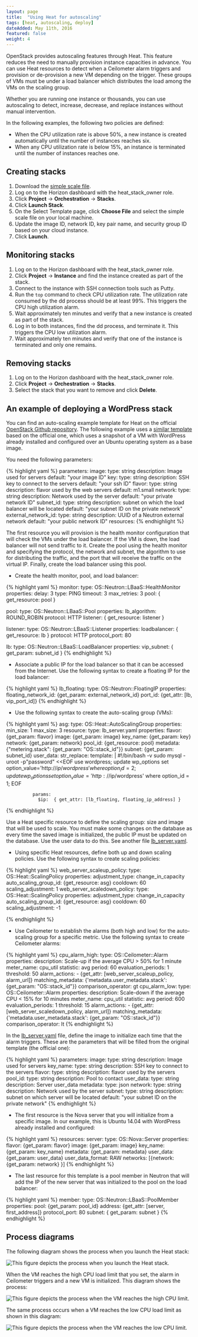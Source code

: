 ```yaml
---
layout: page
title:  "Using Heat for autoscaling"
tags: [heat, autoscaling, deploy]
dateAdded: May 11th, 2016
featured: false
weight: 4
---
```


OpenStack provides autoscaling features through Heat. This feature reduces the need to manually provision instance capacities in advance. You can use Heat resources to detect when a Ceilometer alarm triggers and provision or de-provision a new VM depending on the trigger. These groups of VMs must be under a load balancer which distributes the load among the VMs on the scaling group.

Whether you are running one instance or thousands, you can use autoscaling to detect, increase, decrease, and replace instances without manual intervention.

In the following examples, the following two policies are defined:

* When the CPU utilization rate is above 50%, a new instance is created automatically until the number of instances reaches six.
* When any CPU utilization rate is below 15%, an instance is terminated until the number of instances reaches one.

## Creating stacks
1. Download the [simple scale file](../simplescale.yaml).
2. Log on to the Horizon dashboard with the heat_stack_owner role.
3. Click **Project** -> **Orchestration** -> **Stacks**.
4. Click **Launch Stack**.
5. On the Select Template page, click **Choose File** and select the simple scale file on your local machine.
6. Update the image ID, network ID, key pair name, and security group ID based on your cloud instance.
7. Click **Launch**.

## Monitoring stacks
1. Log on to the Horizon dashboard with the heat_stack_owner role.
1. Click **Project** -> **Instance** and find the instance created as part of the stack.
1. Connect to the instance with SSH connection tools such as Putty.
1. Run the `top` command to check CPU utilization rate. The utilization rate consumed by the dd process should be at least 99%. This triggers the CPU high utilization alarm.
1. Wait approximately ten minutes and verify that a new instance is created as part of the stack.
1. Log in to both instances, find the dd process, and terminate it. This triggers the CPU low utilization alarm.
1. Wait approximately ten minutes and verify that one of the instance is terminated and only one remains.

## Removing stacks
1. Log on to the Horizon dashboard with the heat_stack_owner role.
1. Click **Project** -> **Orchestration** -> **Stacks**.
1. Select the stack that you want to remove and click **Delete**.

## An example of deploying a WordPress stack

You can find an auto-scaling example template for Heat on the official [OpenStack Github repository](https://github.com/openstack/heat-templates/tree/master/hot). 
The following example uses a [similar template](../autobalance_autoscaling.yaml) based on the official one, which uses a snapshot of a VM with WordPress already installed and configured over an Ubuntu operating system as a base image.

You need the following parameters:

{% highlight yaml %}
parameters:
  image:
    type: string
    description: Image used for servers
    default: "your image ID"
  key:
    type: string
    description: SSH key to connect to the servers
    default:  "your ssh ID"
  flavor:
    type: string
    description: flavor used by the web servers
    default: m1.small
  network:
    type: string
    description: Network used by the server
    default:  "your private network ID"
  subnet_id:
    type: string
    description: subnet on which the load balancer will be located
    default:  "your subnet ID on the private network"
  external_network_id:
    type: string
    description: UUID of a Neutron external network
    default:  "your public network ID"
resources:
{% endhighlight %}

The first resource you will provision is the health monitor configuration that will check the VMs under the load balancer. If the VM is down, the load balancer will not send traffic to it. Create the pool using the health monitor and specifying the protocol, the network and subnet, the algorithm to use for distributing the traffic, and the port that will receive the traffic on the virtual IP. Finally, create the load balancer using this pool.

* Create the health monitor, pool, and load balancer:
	
{% highlight yaml %}
monitor:
  type: OS::Neutron::LBaaS::HealthMonitor
  properties:
    delay: 3
    type: PING
    timeout: 3
    max_retries: 3
    pool: { get_resource: pool }

pool:
  type: OS::Neutron::LBaaS::Pool
  properties:
    lb_algorithm: ROUND_ROBIN
    protocol: HTTP
    listener: { get_resource: listener }

listener:
  type: OS::Neutron::LBaaS::Listener
  properties:
    loadbalancer: { get_resource: lb }
    protocol: HTTP
    protocol_port: 80

lb:
  type: OS::Neutron::LBaaS::LoadBalancer
  properties:
    vip_subnet: { get_param:  subnet_id }
{% endhighlight %}

* Associate a public IP for the load balancer so that it can be accessed from the Internet. Use the following syntax to create a floating IP for the load balancer:

{% highlight yaml %}
lb_floating:
  type: OS::Neutron::FloatingIP
  properties:
    floating_network_id: {get_param: external_network_id}
    port_id: {get_attr: [lb, vip_port_id]}
{% endhighlight %}

* Use the following syntax to create the auto-scaling group (VMs):

{% highlight yaml %}
asg:
    type: OS::Heat::AutoScalingGroup
    properties:
      min_size: 1
      max_size: 3
      resource:
        type: lb_server.yaml
        properties:
          flavor: {get_param: flavor}
          image: {get_param: image}
          key_name: {get_param: key}
          network: {get_param: network}
          pool_id: {get_resource: pool}
          metadata: {"metering.stack": {get_param: "OS::stack_id"}}
          subnet: {get_param:  subnet_id}
          user_data:
            str_replace:
              template: |
                #!/bin/bash -v
                sudo mysql -uroot -p"password" <<EOF
                use wordpress;
                update wp_options set option_value='http://$ip/wordpress' where option_id = 2;
                update wp_options set option_value='http://$ip/wordpress' where option_id = 1;
                EOF

              params:
                $ip:  { get_attr: [lb_floating, floating_ip_address] }		
{% endhighlight %}

Use a Heat specific resource to define the scaling group: size and image that will be used to scale. You must make some changes on the database as every time the saved image is initialized, the public IP must be updated on the database. Use the user data to do this. See another file [lb_server.yaml](../lb_server.yaml).

* Using specific Heat resources, define both up and down scaling policies. Use the following syntax to create scaling policies:

{% highlight yaml %}
web_server_scaleup_policy:
    type: OS::Heat::ScalingPolicy
    properties:
      adjustment_type: change_in_capacity
      auto_scaling_group_id: {get_resource: asg}
      cooldown: 60
      scaling_adjustment: 1
web_server_scaledown_policy:
    type: OS::Heat::ScalingPolicy
    properties:
      adjustment_type: change_in_capacity
      auto_scaling_group_id: {get_resource: asg}
      cooldown: 60
      scaling_adjustment: -1

{% endhighlight %}

* Use Ceilometer to establish the alarms (both high and low) for the auto-scaling group for a specific metric. Use the following syntax to create Ceilometer alarms:

{% highlight yaml %}
 cpu_alarm_high:
    type: OS::Ceilometer::Alarm
    properties:
      description: Scale-up if the average CPU > 50% for 1 minute
      meter_name: cpu_util
      statistic: avg
      period: 60
      evaluation_periods: 1
      threshold: 50
      alarm_actions:
        - {get_attr: [web_server_scaleup_policy, alarm_url]}
      matching_metadata: {'metadata.user_metadata.stack': {get_param: "OS::stack_id"}}
      comparison_operator: gt
  cpu_alarm_low:
    type: OS::Ceilometer::Alarm
    properties:
      description: Scale-down if the average CPU < 15% for 10 minutes
      meter_name: cpu_util
      statistic: avg
      period: 600
      evaluation_periods: 1
      threshold: 15
      alarm_actions:
        - {get_attr: [web_server_scaledown_policy, alarm_url]}
      matching_metadata: {'metadata.user_metadata.stack': {get_param: "OS::stack_id"}}
      comparison_operator: lt
{% endhighlight %}


In the [lb_server.yaml](../lb_server.yaml) file, define the image to initialize each time that the alarm triggers. These are the parameters that will be filled from the original template (the official one):

{% highlight yaml %}
parameters:
  image:
    type: string
    description: Image used for servers
  key_name:
    type: string
    description: SSH key to connect to the servers
  flavor:
    type: string
    description: flavor used by the servers
  pool_id:
    type: string
    description: Pool to contact
  user_data:
    type: string
    description: Server user_data
  metadata:
    type: json
  network:
    type: string
    description: Network used by the server
  subnet:
    type: string
    description: subnet on which server will be located
    default:  "your subnet ID on the private network"
{% endhighlight %}

* The first resource is the Nova server that you will initialize from a specific image. In our example, this is Ubuntu 14.04 with WordPress already installed and configured:

{% highlight yaml %}
resources:
  server:
    type: OS::Nova::Server
    properties:
      flavor: {get_param: flavor}
      image: {get_param: image}
      key_name: {get_param: key_name}
      metadata: {get_param: metadata}
      user_data: {get_param: user_data}
      user_data_format: RAW
      networks: [{network: {get_param: network} }]
{% endhighlight %}

* The last resource for this template is a pool member in Neutron that will add the IP of the new server that was initialized to the pool on the load balancer:

{% highlight yaml %}
member:
    type: OS::Neutron::LBaaS::PoolMember
    properties:
      pool: {get_param: pool_id}
      address: {get_attr: [server, first_address]}
      protocol_port: 80
      subnet: { get_param: subnet }
{% endhighlight %}
	
## Process diagrams
The following diagram shows the process when you launch the Heat stack:

![This figure depicts the process when you launch the Heat stack.]({{site.baseurl}}/img/auto-scale_1.png)

When the VM reaches the high CPU load limit that you set, the alarm in Ceilometer triggers and a new VM is initialized. This diagram shows the process:

![This figure depicts the process when the VM reaches the high CPU limit.]({{site.baseurl}}/img/auto-scale_2.png)

The same process occurs when a VM reaches the low CPU load limit as shown in this diagram:

![This figure depicts the process when the VM reaches the low CPU limit.]({{site.baseurl}}/img/auto-scale_3.png)
